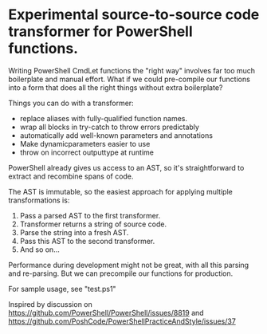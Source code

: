 # Experimental source-to-source code transformer for PowerShell functions.

Writing PowerShell CmdLet functions the "right way" involves far too much boilerplate and manual effort.
What if we could pre-compile our functions into a form that does all the right things without extra boilerplate?

Things you can do with a transformer:

* replace aliases with fully-qualified function names.
* wrap all blocks in try-catch to throw errors predictably
* automatically add well-known parameters and annotations
* Make dynamicparameters easier to use
* throw on incorrect outputtype at runtime

PowerShell already gives us access to an AST, so it's straightforward to extract and recombine spans of
code.

The AST is immutable, so the easiest approach for applying multiple transformations is:
1. Pass a parsed AST to the first transformer.
1. Transformer returns a string of source code.
1. Parse the string into a fresh AST.
1. Pass this AST to the second transformer.
1. And so on...

Performance during development might not be great, with all this parsing and re-parsing.
But we can precompile our functions for production.

For sample usage, see "test.ps1"

Inspired by discussion on https://github.com/PowerShell/PowerShell/issues/8819 and https://github.com/PoshCode/PowerShellPracticeAndStyle/issues/37
